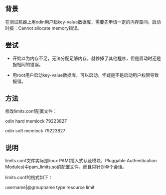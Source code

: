 
## 背景

在测试机器上用odin用户起key-value数据库，需要先申请一定的内存空间，启动时报：Cannot allocate memory错误。

## 尝试

* 开始以为内存不足，无法分配足够内存，就停掉了其他程序，但是启动时还是报相同的错误。

* 用root用户启动key-value数据库，可以启动。怀疑是不是启动用户权限导致报错。

## 方法

修改limits.conf配置文件：

odin    hard    memlock  79223827

odin    soft    memlock  79223827

## 说明

limits.conf文件实际是linux PAM(插入式认证模块，Pluggable Authentication Modules)中pam_limits.so的配置文件，而且只针对单个会话。

limits.conf的格式如下：

username|@groupname type resource limit
